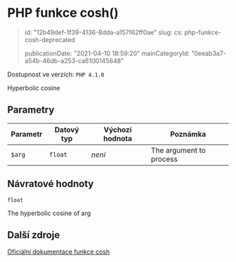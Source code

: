 PHP funkce cosh()
=================

> id: "12b49def-1f39-4136-8dda-a157f62ff0ae"
> slug:
> 	cs: php-funkce-cosh-deprecated
>
> publicationDate: "2021-04-10 18:59:20"
> mainCategoryId: "0eeab3a7-a54b-46db-a253-ca6100145648"

Dostupnost ve verzích: `PHP 4.1.0`

Hyperbolic cosine


Parametry
--------------

| Parametr | Datový typ | Výchozí hodnota | Poznámka |
|-----|-----|-----|-----|
| `$arg` | `float` | *není* | The argument to process |


Návratové hodnoty
----------------

`float`

The hyperbolic cosine of arg

Další zdroje
------------

[Oficiální dokumentace funkce cosh](https://www.php.net/manual/en/function.cosh.php)

